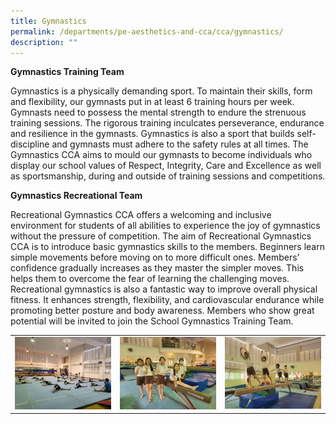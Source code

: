 ```yaml
---
title: Gymnastics
permalink: /departments/pe-aesthetics-and-cca/cca/gymnastics/
description: ""
---
```

**Gymnastics Training Team**  

Gymnastics is a physically demanding sport. To maintain their skills, form and flexibility, our gymnasts put in at least 6 training hours per week. Gymnasts need to possess the mental strength to endure the strenuous training sessions. The rigorous training inculcates perseverance, endurance and resilience in the gymnasts. Gymnastics is also a sport that builds self-discipline and gymnasts must adhere to the safety rules at all times. The Gymnastics CCA aims to mould our gymnasts to become individuals who display our school values of Respect, Integrity, Care and Excellence as well as sportsmanship, during and outside of training sessions and competitions.


		 
**Gymnastics Recreational Team**  

Recreational Gymnastics CCA offers a welcoming and inclusive environment for students of all abilities to experience the joy of gymnastics without the pressure of competition. The aim of Recreational Gymnastics CCA is to introduce basic gymnastics skills to the members. Beginners learn simple movements before moving on to more difficult ones. Members’ confidence gradually increases as they master the simpler moves. This helps them to overcome the fear of learning the challenging moves. Recreational gymnastics is also a fantastic way to improve overall physical fitness. It enhances strength, flexibility, and cardiovascular endurance while promoting better posture and body awareness. Members who show great potential will be invited to join the School Gymnastics Training Team.




|  |  |  |
| -------- | -------- | -------- |
| ![](/images/gymnastics2.jfif)     |  ![](/images/gymnastics3.jfif)    | ![](/images/gymnastics1.jfif)     |